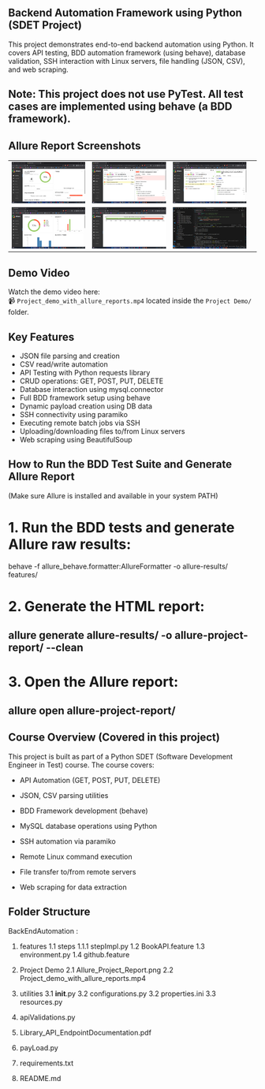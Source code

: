 ## Backend Automation Framework using Python (SDET Project)
This project demonstrates end-to-end backend automation using Python. It covers API testing, BDD automation framework (using behave), database validation, SSH interaction with Linux servers, file handling (JSON, CSV), and web scraping.

## Note: This project does not use PyTest. All test cases are implemented using behave (a BDD framework).

## Allure Report Screenshots

<table>
  <tr>
    <td><img src="Project%20Demo/Allure_Project_Report_overview.png" width="250"/></td>
    <td><img src="Project%20Demo/Allure_Project_Report_suites.png" width="250"/></td>
    <td><img src="Project%20Demo/Allure_Project_Report_Behaviors.png" width="250"/></td>
  </tr>
  <tr>
    <td><img src="Project%20Demo/Allure_Project_Report_graphs.png" width="250"/></td>
    <td><img src="Project%20Demo/Allure_Project_Report_Timeline.png" width="250"/></td>
    <td><img src="Project%20Demo/terminal_output.png" width="250"/></td>
    <td></td>
  </tr>
</table>


## Demo Video

Watch the demo video here:  
📹 `Project_demo_with_allure_reports.mp4` located inside the `Project Demo/` folder.

## Key Features

- JSON file parsing and creation
- CSV read/write automation
- API Testing with Python requests library
- CRUD operations: GET, POST, PUT, DELETE
- Database interaction using mysql.connector
- Full BDD framework setup using behave
- Dynamic payload creation using DB data
- SSH connectivity using paramiko
- Executing remote batch jobs via SSH
- Uploading/downloading files to/from Linux servers
- Web scraping using BeautifulSoup

## How to Run the BDD Test Suite and Generate Allure Report

(Make sure Allure is installed and available in your system PATH)

# 1. Run the BDD tests and generate Allure raw results:
behave -f allure_behave.formatter:AllureFormatter -o allure-results/ features/

# 2. Generate the HTML report:
allure generate allure-results/ -o allure-project-report/ --clean
--
# 3. Open the Allure report:
allure open allure-project-report/
--
## Course Overview (Covered in this project)
This project is built as part of a Python SDET (Software Development Engineer in Test) course. The course covers:

- API Automation (GET, POST, PUT, DELETE)

- JSON, CSV parsing utilities

- BDD Framework development (behave)

- MySQL database operations using Python

- SSH automation via paramiko

- Remote Linux command execution

- File transfer to/from remote servers

- Web scraping for data extraction

## Folder Structure

BackEndAutomation :

1. features
  1.1 steps
     1.1.1 stepImpl.py
   1.2 BookAPI.feature
   1.3 environment.py
   1.4 github.feature

2. Project Demo
  2.1 Allure_Project_Report.png
  2.2 Project_demo_with_allure_reports.mp4

3. utilities
  3.1 __init__.py
  3.2 configurations.py
  3.2 properties.ini
  3.3 resources.py

4. apiValidations.py
5. Library_API_EndpointDocumentation.pdf
6. payLoad.py
7. requirements.txt
8. README.md


